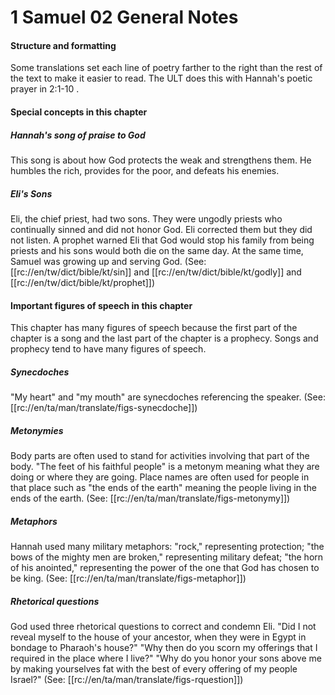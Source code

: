 # 1 Samuel 02 General Notes

#### Structure and formatting

Some translations set each line of poetry farther to the right than the rest of the text to make it easier to read. The ULT does this with Hannah's poetic prayer in 2:1-10 .

#### Special concepts in this chapter

##### Hannah's song of praise to God

This song is about how God protects the weak and strengthens them. He humbles the rich, provides for the poor, and defeats his enemies.

##### Eli's Sons

Eli, the chief priest, had two sons. They were ungodly priests who continually sinned and did not honor God. Eli corrected them but they did not listen. A prophet warned Eli that God would stop his family from being priests and his sons would both die on the same day. At the same time, Samuel was growing up and serving God. (See: [[rc://en/tw/dict/bible/kt/sin]] and [[rc://en/tw/dict/bible/kt/godly]] and [[rc://en/tw/dict/bible/kt/prophet]])

#### Important figures of speech in this chapter

This chapter has many figures of speech because the first part of the chapter is a song and the last part of the chapter is a prophecy. Songs and prophecy tend to have many figures of speech.

##### Synecdoches

"My heart" and "my mouth" are synecdoches referencing the speaker. (See: [[rc://en/ta/man/translate/figs-synecdoche]])

##### Metonymies

Body parts are often used to stand for activities involving that part of the body. "The feet of his faithful people" is a metonym meaning what they are doing or where they are going. Place names are often used for people in that place such as "the ends of the earth" meaning the people living in the ends of the earth. (See: [[rc://en/ta/man/translate/figs-metonymy]])

##### Metaphors

Hannah used many military metaphors: "rock," representing protection; "the bows of the mighty men are broken," representing military defeat; "the horn of his anointed," representing the power of the one that God has chosen to be king. (See: [[rc://en/ta/man/translate/figs-metaphor]])

##### Rhetorical questions

God used three rhetorical questions to correct and condemn Eli. "Did I not reveal myself to the house of your ancestor, when they were in Egypt in bondage to Pharaoh's house?" "Why then do you scorn my offerings that I required in the place where I live?" "Why do you honor your sons above me by making yourselves fat with the best of every offering of my people Israel?" (See: [[rc://en/ta/man/translate/figs-rquestion]])
